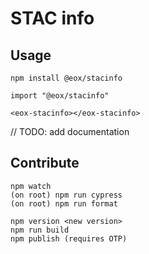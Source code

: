 # STAC info

## Usage

```
npm install @eox/stacinfo
```

```
import "@eox/stacinfo"

<eox-stacinfo></eox-stacinfo>
```

// TODO: add documentation

## Contribute

```
npm watch
(on root) npm run cypress
(on root) npm run format

npm version <new version>
npm run build
npm publish (requires OTP)
```

